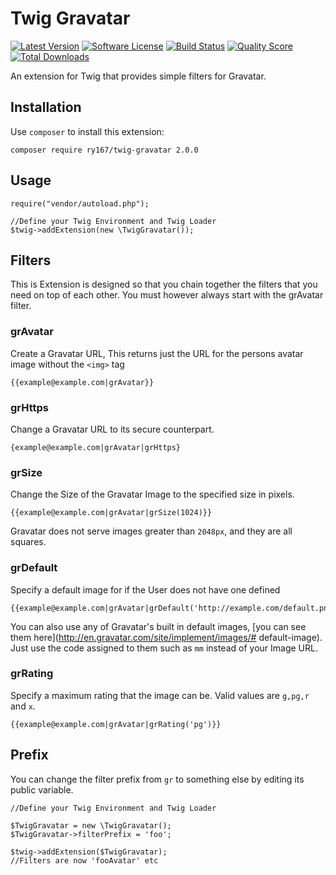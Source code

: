 # Twig Gravatar
[![Latest Version](https://img.shields.io/github/release/ry167/twig-gravatar.svg?style=flat-square)](https://github.com/ry167/twig-gravatar/releases)
[![Software License](https://img.shields.io/badge/license-MIT-brightgreen.svg?style=flat-square)](LICENSE.md)
[![Build Status](https://img.shields.io/travis/ry167/twig-gravatar/master.svg?style=flat-square)](https://travis-ci.org/ry167/twig-gravatar)
[![Quality Score](https://img.shields.io/scrutinizer/g/ry167/twig-gravatar.svg?style=flat-square)](https://scrutinizer-ci.com/g/ry167/twig-gravatar)
[![Total Downloads](https://img.shields.io/packagist/dt/ry167/twig-gravatar.svg?style=flat-square)](https://packagist.org/packages/ry167/twig-gravatar)

An extension for Twig that provides simple filters for Gravatar.

## Installation
Use `composer` to install this extension:
```
composer require ry167/twig-gravatar 2.0.0
```

## Usage
```
require("vendor/autoload.php");

//Define your Twig Environment and Twig Loader
$twig->addExtension(new \TwigGravatar());
```

## Filters
This is Extension is designed so that you chain together the filters that you need on top of each other. You must however always start with the grAvatar filter.

### grAvatar
Create a Gravatar URL, This returns just the URL for the persons avatar image without the `<img>` tag
```
{{example@example.com|grAvatar}}
```

### grHttps
Change a Gravatar URL to its secure counterpart.
```
{example@example.com|grAvatar|grHttps}
```

### grSize
Change the Size of the Gravatar Image to the specified size in pixels.
```
{{example@example.com|grAvatar|grSize(1024)}}
```

Gravatar does not serve images greater than `2048px`, and they are all squares.

### grDefault
Specify a default image for if the User does not have one defined
```
{{example@example.com|grAvatar|grDefault('http://example.com/default.png')}}
```

You can also use any of Gravatar's built in default images, [you can see them here](http://en.gravatar.com/site/implement/images/# default-image). Just use the code assigned to them such as `mm` instead of your Image URL.

### grRating
Specify a maximum rating that the image can be.
Valid values are `g,pg,r` and `x`.
```
{{example@example.com|grAvatar|grRating('pg')}}
```

## Prefix
You can change the filter prefix from `gr` to something else by editing its public variable.
```
//Define your Twig Environment and Twig Loader

$TwigGravatar = new \TwigGravatar();
$TwigGravatar->filterPrefix = 'foo';

$twig->addExtension($TwigGravatar);
//Filters are now 'fooAvatar' etc
```
